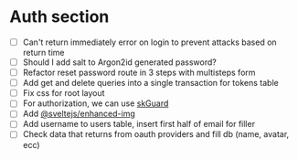 # Auth section

- [ ] Can't return immediately error on login to prevent attacks based on return time
- [ ] Should I add salt to Argon2id generated password?
- [ ] Refactor reset password route in 3 steps with multisteps form
- [ ] Add get and delete queries into a single transaction for tokens table
- [ ] Fix css for root layout
- [ ] For authorization, we can use [skGuard](https://github.com/qwacko/skGuard)
- [ ] Add [@sveltejs/enhanced-img](https://kit.svelte.dev/docs/images)
- [ ] Add username to users table, insert first half of email for filler
- [ ] Check data that returns from oauth providers and fill db (name, avatar, ecc)
